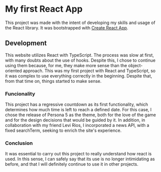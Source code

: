 # My first React App

This project was made with the intent of developing my skills and usage of the React library. It was 
bootstrapped with [Create React App](https://github.com/facebook/create-react-app).

## Development

This website utilizes React with TypeScript. The process was slow at first, with many doubts about the use of hooks. Despite this, I chose to continue using them because, for me, they make more sense than the object-oriented approach. This was my first project with React and TypeScript, so it was complex to use everything correctly in the beginning. Despite that, from that time on, things started to make sense.

### Funcionality

This project has a regressive countdown as its first functionality, which determines how much time is left to reach a defined date. For this case, I chose the release of Persona 5 as the theme, both for the love of the game and for the design decisions that would be guided by it. In addition, in collaboration with my friend Levi Rios, I incorporated a news API, with a fixed searchTerm, seeking to enrich the site's experience.

### Conclusion

It was essential to carry out this project to really understand how react is used. In this sense, I can safely say that its use is no longer intimidating as before, and that I will definitely continue to use it in other projects.
